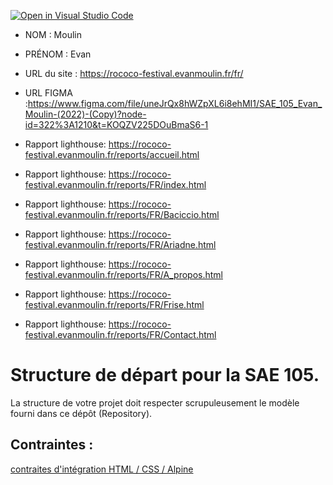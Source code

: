 [![Open in Visual Studio Code](https://classroom.github.com/assets/open-in-vscode-c66648af7eb3fe8bc4f294546bfd86ef473780cde1dea487d3c4ff354943c9ae.svg)](https://classroom.github.com/online_ide?assignment_repo_id=9703702&assignment_repo_type=AssignmentRepo)
- NOM : Moulin
- PRÉNOM : Evan
- URL du site : https://rococo-festival.evanmoulin.fr/fr/
- URL FIGMA :https://www.figma.com/file/uneJrQx8hWZpXL6i8ehMI1/SAE_105_Evan_Moulin-(2022)-(Copy)?node-id=322%3A1210&t=KOQZV225DOuBmaS6-1

- Rapport lighthouse: https://rococo-festival.evanmoulin.fr/reports/accueil.html

- Rapport lighthouse: https://rococo-festival.evanmoulin.fr/reports/FR/index.html

- Rapport lighthouse: https://rococo-festival.evanmoulin.fr/reports/FR/Baciccio.html

- Rapport lighthouse: https://rococo-festival.evanmoulin.fr/reports/FR/Ariadne.html

- Rapport lighthouse: https://rococo-festival.evanmoulin.fr/reports/FR/A_propos.html

- Rapport lighthouse: https://rococo-festival.evanmoulin.fr/reports/FR/Frise.html

- Rapport lighthouse: https://rococo-festival.evanmoulin.fr/reports/FR/Contact.html



# Structure de départ pour la SAE 105.

La structure de votre projet doit respecter scrupuleusement le modèle fourni dans ce dépôt (Repository).

## Contraintes :
[contraites d'intégration HTML / CSS / Alpine](https://moodle.univ-fcomte.fr/mod/page/view.php?id=645799)
